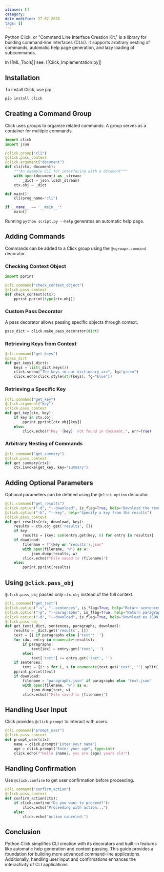 ```yaml
---
aliases: []
category: 
date modified: 27-07-2025
tags: []
---
```

Python Click, or "Command Line Interface Creation Kit," is a library for building command-line interfaces (CLIs). It supports arbitrary nesting of commands, automatic help page generation, and lazy loading of subcommands. 

In [[ML_Tools]] see: [[Click_Implementation.py]]
## Installation

To install Click, use pip:

```sh
pip install click
```

## Creating a Command Group

Click uses groups to organize related commands. A group serves as a container for multiple commands.

```python
import click
import json

@click.group("cli")
@click.pass_context
@click.argument("document")
def cli(ctx, document):
    """An example CLI for interfacing with a document"""
    with open(document) as _stream:
        _dict = json.load(_stream)
    ctx.obj = _dict

def main():
    cli(prog_name="cli")

if __name__ == '__main__':
    main()
```

Running `python script.py --help` generates an automatic help page.

## Adding Commands

Commands can be added to a Click group using the `@<group>.command` decorator.

### Checking Context Object

```python
import pprint

@cli.command("check_context_object")
@click.pass_context
def check_context(ctx):
    pprint.pprint(type(ctx.obj))
```

### Custom Pass Decorator

A pass decorator allows passing specific objects through context.

```python
pass_dict = click.make_pass_decorator(dict)
```

### Retrieving Keys from Context

```python
@cli.command("get_keys")
@pass_dict
def get_keys(_dict):
    keys = list(_dict.keys())
    click.secho("The keys in our dictionary are", fg="green")
    click.echo(click.style(str(keys), fg="blue"))
```

### Retrieving a Specific Key

```python
@cli.command("get_key")
@click.argument("key")
@click.pass_context
def get_key(ctx, key):
    if key in ctx.obj:
        pprint.pprint(ctx.obj[key])
    else:
        click.echo(f"Key '{key}' not found in document.", err=True)
```

### Arbitrary Nesting of Commands

```python
@cli.command("get_summary")
@click.pass_context
def get_summary(ctx):
    ctx.invoke(get_key, key="summary")
```

## Adding Optional Parameters

Optional parameters can be defined using the `@click.option` decorator.

```python
@cli.command("get_results")
@click.option("-d", "--download", is_flag=True, help="Download the result to a JSON file")
@click.option("-k", "--key", help="Specify a key from the results")
@click.pass_context
def get_results(ctx, download, key):
    results = ctx.obj.get('results', [])
    if key:
        results = {key: sum(entry.get(key, 0) for entry in results)}
    if download:
        filename = f"{key or 'results'}.json"
        with open(filename, 'w') as w:
            json.dump(results, w)
        click.echo(f"File saved to {filename}")
    else:
        pprint.pprint(results)
```

## Using `@click.pass_obj`

`@click.pass_obj` passes only `ctx.obj` instead of the full context.

```python
@cli.command("get_text")
@click.option("-s", "--sentences", is_flag=True, help="Return sentences")
@click.option("-p", "--paragraphs", is_flag=True, help="Return paragraphs")
@click.option("-d", "--download", is_flag=True, help="Download as JSON file")
@click.pass_obj
def get_text(_dict, sentences, paragraphs, download):
    results = _dict.get('results', [])
    text = {} if paragraphs else {'text': ''}
    for idx, entry in enumerate(results):
        if paragraphs:
            text[idx] = entry.get('text', '')
        else:
            text['text'] += entry.get('text', '')
    if sentences:
        text = {i: s for i, s in enumerate(text.get('text', '').split('.')) if s}
    pprint.pprint(text)
    if download:
        filename = "paragraphs.json" if paragraphs else "text.json"
        with open(filename, 'w') as w:
            json.dump(text, w)
        click.echo(f"File saved to {filename}")
```

## Handling User Input

Click provides `@click.prompt` to interact with users.

```python
@cli.command("prompt_user")
@click.pass_context
def prompt_user(ctx):
    name = click.prompt("Enter your name")
    age = click.prompt("Enter your age", type=int)
    click.echo(f"Hello {name}, you are {age} years old!")
```

## Handling Confirmation

Use `@click.confirm` to get user confirmation before proceeding.

```python
@cli.command("confirm_action")
@click.pass_context
def confirm_action(ctx):
    if click.confirm("Do you want to proceed?"):
        click.echo("Proceeding with action...")
    else:
        click.echo("Action canceled.")
```

## Conclusion

Python Click simplifies CLI creation with its decorators and built-in features like automatic help generation and context passing. This guide provides a foundation for building more advanced command-line applications. Additionally, handling user input and confirmations enhances the interactivity of CLI applications.